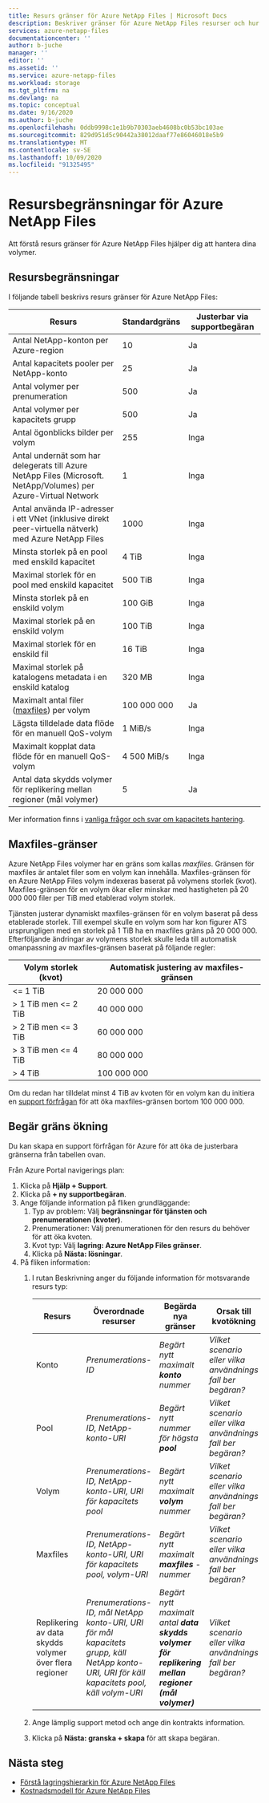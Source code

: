 ```yaml
---
title: Resurs gränser för Azure NetApp Files | Microsoft Docs
description: Beskriver gränser för Azure NetApp Files resurser och hur du begär ökning av resurs gränsen.
services: azure-netapp-files
documentationcenter: ''
author: b-juche
manager: ''
editor: ''
ms.assetid: ''
ms.service: azure-netapp-files
ms.workload: storage
ms.tgt_pltfrm: na
ms.devlang: na
ms.topic: conceptual
ms.date: 9/16/2020
ms.author: b-juche
ms.openlocfilehash: 0ddb9998c1e1b9b70303aeb4608bc0b53bc103ae
ms.sourcegitcommit: 829d951d5c90442a38012daaf77e86046018e5b9
ms.translationtype: MT
ms.contentlocale: sv-SE
ms.lasthandoff: 10/09/2020
ms.locfileid: "91325495"
---
```

# <a name="resource-limits-for-azure-netapp-files"></a>Resursbegränsningar för Azure NetApp Files

Att förstå resurs gränser för Azure NetApp Files hjälper dig att hantera dina volymer.

## <a name="resource-limits"></a>Resursbegränsningar

I följande tabell beskrivs resurs gränser för Azure NetApp Files:

|  Resurs  |  Standardgräns  |  Justerbar via supportbegäran  |
|----------------|---------------------|--------------------------------------|
|  Antal NetApp-konton per Azure-region   |  10    |  Ja   |
|  Antal kapacitets pooler per NetApp-konto   |    25     |   Ja   |
|  Antal volymer per prenumeration   |    500     |   Ja   |
|  Antal volymer per kapacitets grupp     |    500   |    Ja     |
|  Antal ögonblicks bilder per volym       |    255     |    Inga        |
|  Antal undernät som har delegerats till Azure NetApp Files (Microsoft. NetApp/Volumes) per Azure-Virtual Network    |   1   |    Inga    |
|  Antal använda IP-adresser i ett VNet (inklusive direkt peer-virtuella nätverk) med Azure NetApp Files   |    1000   |    Inga   |
|  Minsta storlek på en pool med enskild kapacitet   |  4 TiB     |    Inga  |
|  Maximal storlek för en pool med enskild kapacitet    |  500 TiB   |   Inga   |
|  Minsta storlek på en enskild volym    |    100 GiB    |    Inga    |
|  Maximal storlek på en enskild volym     |    100 TiB    |    Inga    |
|  Maximal storlek för en enskild fil     |    16 TiB    |    Inga    |    
|  Maximal storlek på katalogens metadata i en enskild katalog      |    320 MB    |    Inga    |    
|  Maximalt antal filer ([maxfiles](#maxfiles)) per volym     |    100 000 000    |    Ja    |    
|  Lägsta tilldelade data flöde för en manuell QoS-volym     |    1 MiB/s   |    Inga    |    
|  Maximalt kopplat data flöde för en manuell QoS-volym     |    4 500 MiB/s    |    Inga    |    
|  Antal data skydds volymer för replikering mellan regioner (mål volymer)     |    5    |    Ja    |     

Mer information finns i [vanliga frågor och svar om kapacitets hantering](azure-netapp-files-faqs.md#capacity-management-faqs).

## <a name="maxfiles-limits"></a>Maxfiles-gränser <a name="maxfiles"></a> 

Azure NetApp Files volymer har en gräns som kallas *maxfiles*. Gränsen för maxfiles är antalet filer som en volym kan innehålla. Maxfiles-gränsen för en Azure NetApp Files volym indexeras baserat på volymens storlek (kvot). Maxfiles-gränsen för en volym ökar eller minskar med hastigheten på 20 000 000 filer per TiB med etablerad volym storlek. 

Tjänsten justerar dynamiskt maxfiles-gränsen för en volym baserat på dess etablerade storlek. Till exempel skulle en volym som har kon figurer ATS ursprungligen med en storlek på 1 TiB ha en maxfiles gräns på 20 000 000. Efterföljande ändringar av volymens storlek skulle leda till automatisk omanpassning av maxfiles-gränsen baserat på följande regler: 

|    Volym storlek (kvot)     |  Automatisk justering av maxfiles-gränsen    |
|----------------------------|-------------------|
|    <= 1 TiB                |    20 000 000     |
|    > 1 TiB men <= 2 TiB    |    40 000 000     |
|    > 2 TiB men <= 3 TiB    |    60 000 000     |
|    > 3 TiB men <= 4 TiB    |    80 000 000     |
|    > 4 TiB                 |    100 000 000    |

Om du redan har tilldelat minst 4 TiB av kvoten för en volym kan du initiera en [support förfrågan](#limit_increase) för att öka maxfiles-gränsen bortom 100 000 000.

## <a name="request-limit-increase"></a>Begär gräns ökning <a name="limit_increase"></a> 

Du kan skapa en support förfrågan för Azure för att öka de justerbara gränserna från tabellen ovan. 

Från Azure Portal navigerings plan: 

1. Klicka på **Hjälp + Support**.
2. Klicka på **+ ny supportbegäran**.
3. Ange följande information på fliken grundläggande: 
    1. Typ av problem: Välj **begränsningar för tjänsten och prenumerationen (kvoter)**.
    2. Prenumerationer: Välj prenumerationen för den resurs du behöver för att öka kvoten.
    3. Kvot typ: Välj **lagring: Azure NetApp Files gränser**.
    4. Klicka på **Nästa: lösningar**.
4. På fliken information:
    1. I rutan Beskrivning anger du följande information för motsvarande resurs typ:

        |  Resurs  |    Överordnade resurser      |    Begärda nya gränser     |    Orsak till kvotökning       |
        |----------------|------------------------------|---------------------------------|------------------------------------------|
        |  Konto |  *Prenumerations-ID*   |  *Begärt nytt maximalt **konto** nummer*    |  *Vilket scenario eller vilka användnings fall ber begäran?*  |
        |  Pool    |  *Prenumerations-ID, NetApp-konto-URI*  |  *Begärt nytt nummer för högsta **pool***   |  *Vilket scenario eller vilka användnings fall ber begäran?*  |
        |  Volym  |  *Prenumerations-ID, NetApp-konto-URI, URI för kapacitets pool*   |  *Begärt nytt maximalt **volym** nummer*     |  *Vilket scenario eller vilka användnings fall ber begäran?*  |
        |  Maxfiles  |  *Prenumerations-ID, NetApp-konto-URI, URI för kapacitets pool, volym-URI*   |  *Begärt nytt maximalt **maxfiles** -nummer*     |  *Vilket scenario eller vilka användnings fall ber begäran?*  |    
        |  Replikering av data skydds volymer över flera regioner  |  *Prenumerations-ID, mål NetApp konto-URI, URI för mål kapacitets grupp, käll NetApp konto-URI, URI för käll kapacitets pool, käll volym-URI*   |  *Begärt nytt maximalt antal **data skydds volymer för replikering mellan regioner (mål volymer)***     |  *Vilket scenario eller vilka användnings fall ber begäran?*  |    

    2. Ange lämplig support metod och ange din kontrakts information.

    3. Klicka på **Nästa: granska + skapa** för att skapa begäran. 


## <a name="next-steps"></a>Nästa steg  

- [Förstå lagringshierarkin för Azure NetApp Files](azure-netapp-files-understand-storage-hierarchy.md)
- [Kostnadsmodell för Azure NetApp Files](azure-netapp-files-cost-model.md)
